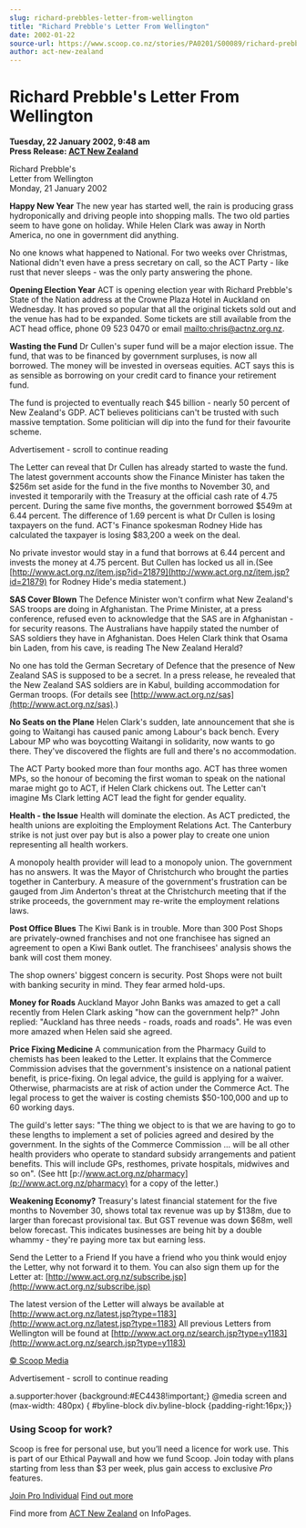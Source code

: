 ```yaml
---
slug: richard-prebbles-letter-from-wellington
title: "Richard Prebble's Letter From Wellington"
date: 2002-01-22
source-url: https://www.scoop.co.nz/stories/PA0201/S00089/richard-prebbles-letter-from-wellington.htm
author: act-new-zealand
---
```

Richard Prebble's Letter From Wellington
========================================

**Tuesday, 22 January 2002, 9:48 am**  
**Press Release: [ACT New Zealand](https://info.scoop.co.nz/ACT_New_Zealand)**

Richard Prebble's  
Letter from Wellington  
Monday, 21 January 2002

**Happy New Year** The new year has started well, the rain is producing grass hydroponically and driving people into shopping malls. The two old parties seem to have gone on holiday. While Helen Clark was away in North America, no one in government did anything.

No one knows what happened to National. For two weeks over Christmas, National didn't even have a press secretary on call, so the ACT Party - like rust that never sleeps - was the only party answering the phone.

**Opening Election Year** ACT is opening election year with Richard Prebble's State of the Nation address at the Crowne Plaza Hotel in Auckland on Wednesday. It has proved so popular that all the original tickets sold out and the venue has had to be expanded. Some tickets are still available from the ACT head office, phone 09 523 0470 or email [mailto:chris@actnz.org.nz](mailto:chris@actnz.org.nz).

**Wasting the Fund** Dr Cullen's super fund will be a major election issue. The fund, that was to be financed by government surpluses, is now all borrowed. The money will be invested in overseas equities. ACT says this is as sensible as borrowing on your credit card to finance your retirement fund.

The fund is projected to eventually reach $45 billion - nearly 50 percent of New Zealand's GDP. ACT believes politicians can't be trusted with such massive temptation. Some politician will dip into the fund for their favourite scheme.

Advertisement - scroll to continue reading





The Letter can reveal that Dr Cullen has already started to waste the fund. The latest government accounts show the Finance Minister has taken the $256m set aside for the fund in the five months to November 30, and invested it temporarily with the Treasury at the official cash rate of 4.75 percent. During the same five months, the government borrowed $549m at 6.44 percent. The difference of 1.69 percent is what Dr Cullen is losing taxpayers on the fund. ACT's Finance spokesman Rodney Hide has calculated the taxpayer is losing $83,200 a week on the deal.

No private investor would stay in a fund that borrows at 6.44 percent and invests the money at 4.75 percent. But Cullen has locked us all in.(See [http://www.act.org.nz/item.jsp?id=21879](http://www.act.org.nz/item.jsp?id=21879) for Rodney Hide's media statement.)

**SAS Cover Blown** The Defence Minister won't confirm what New Zealand's SAS troops are doing in Afghanistan. The Prime Minister, at a press conference, refused even to acknowledge that the SAS are in Afghanistan - for security reasons. The Australians have happily stated the number of SAS soldiers they have in Afghanistan. Does Helen Clark think that Osama bin Laden, from his cave, is reading The New Zealand Herald?

No one has told the German Secretary of Defence that the presence of New Zealand SAS is supposed to be a secret. In a press release, he revealed that the New Zealand SAS soldiers are in Kabul, building accommodation for German troops. (For details see [http://www.act.org.nz/sas](http://www.act.org.nz/sas).)

**No Seats on the Plane** Helen Clark's sudden, late announcement that she is going to Waitangi has caused panic among Labour's back bench. Every Labour MP who was boycotting Waitangi in solidarity, now wants to go there. They've discovered the flights are full and there's no accommodation.

The ACT Party booked more than four months ago. ACT has three women MPs, so the honour of becoming the first woman to speak on the national marae might go to ACT, if Helen Clark chickens out. The Letter can't imagine Ms Clark letting ACT lead the fight for gender equality.

**Health - the Issue** Health will dominate the election. As ACT predicted, the health unions are exploiting the Employment Relations Act. The Canterbury strike is not just over pay but is also a power play to create one union representing all health workers.

A monopoly health provider will lead to a monopoly union. The government has no answers. It was the Mayor of Christchurch who brought the parties together in Canterbury. A measure of the government's frustration can be gauged from Jim Anderton's threat at the Christchurch meeting that if the strike proceeds, the government may re-write the employment relations laws.

**Post Office Blues** The Kiwi Bank is in trouble. More than 300 Post Shops are privately-owned franchises and not one franchisee has signed an agreement to open a Kiwi Bank outlet. The franchisees' analysis shows the bank will cost them money.

The shop owners' biggest concern is security. Post Shops were not built with banking security in mind. They fear armed hold-ups.

**Money for Roads** Auckland Mayor John Banks was amazed to get a call recently from Helen Clark asking "how can the government help?" John replied: "Auckland has three needs - roads, roads and roads". He was even more amazed when Helen said she agreed.

**Price Fixing Medicine** A communication from the Pharmacy Guild to chemists has been leaked to the Letter. It explains that the Commerce Commission advises that the government's insistence on a national patient benefit, is price-fixing. On legal advice, the guild is applying for a waiver. Otherwise, pharmacists are at risk of action under the Commerce Act. The legal process to get the waiver is costing chemists $50-100,000 and up to 60 working days.

The guild's letter says: "The thing we object to is that we are having to go to these lengths to implement a set of policies agreed and desired by the government. In the sights of the Commerce Commission ... will be all other health providers who operate to standard subsidy arrangements and patient benefits. This will include GPs, resthomes, private hospitals, midwives and so on". (See htt [p://www.act.org.nz/pharmacy](p://www.act.org.nz/pharmacy) for a copy of the letter.)

**Weakening Economy?** Treasury's latest financial statement for the five months to November 30, shows total tax revenue was up by $138m, due to larger than forecast provisional tax. But GST revenue was down $68m, well below forecast. This indicates businesses are being hit by a double whammy - they're paying more tax but earning less.

Send the Letter to a Friend If you have a friend who you think would enjoy the Letter, why not forward it to them. You can also sign them up for the Letter at: [http://www.act.org.nz/subscribe.jsp](http://www.act.org.nz/subscribe.jsp)

The latest version of the Letter will always be available at [http://www.act.org.nz/latest.jsp?type=1183](http://www.act.org.nz/latest.jsp?type=1183) All previous Letters from Wellington will be found at [http://www.act.org.nz/search.jsp?type=y1183](http://www.act.org.nz/search.jsp?type=y1183)

  

[© Scoop Media](http://www.scoop.co.nz/about/terms.html)  

Advertisement - scroll to continue reading



a.supporter:hover {background:#EC4438!important;} @media screen and (max-width: 480px) { #byline-block div.byline-block {padding-right:16px;}}

### Using Scoop for work?

Scoop is free for personal use, but you’ll need a licence for work use. This is part of our Ethical Paywall and how we fund Scoop. Join today with plans starting from less than $3 per week, plus gain access to exclusive _Pro_ features.  
  
[Join Pro Individual](https://pro.scoop.co.nz/Individual/?from=ProIn24) [Find out more](https://pro.scoop.co.nz/using-scoop-for-work/?from=ProIn24)

Find more from [ACT New Zealand](https://info.scoop.co.nz/ACT_New_Zealand) on InfoPages.